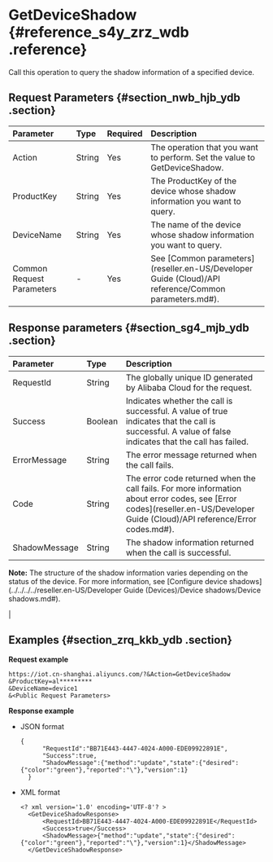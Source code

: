 # GetDeviceShadow {#reference_s4y_zrz_wdb .reference}

Call this operation to query the shadow information of a specified device.

## Request Parameters {#section_nwb_hjb_ydb .section}

|Parameter|Type|Required|Description|
|:--------|:---|:-------|:----------|
|Action|String|Yes|The operation that you want to perform. Set the value to GetDeviceShadow.|
|ProductKey|String|Yes|The ProductKey of the device whose shadow information you want to query.|
|DeviceName|String|Yes|The name of the device whose shadow information you want to query.|
|Common Request Parameters|-|Yes|See [Common parameters](reseller.en-US/Developer Guide (Cloud)/API reference/Common parameters.md#).|

## Response parameters {#section_sg4_mjb_ydb .section}

|Parameter|Type|Description|
|:--------|:---|:----------|
|RequestId|String|The globally unique ID generated by Alibaba Cloud for the request.|
|Success|Boolean|Indicates whether the call is successful. A value of true indicates that the call is successful. A value of false indicates that the call has failed.|
|ErrorMessage|String|The error message returned when the call fails.|
|Code|String|The error code returned when the call fails. For more information about error codes, see [Error codes](reseller.en-US/Developer Guide (Cloud)/API reference/Error codes.md#).|
|ShadowMessage|String| The shadow information returned when the call is successful.

 **Note:** The structure of the shadow information varies depending on the status of the device. For more information, see [Configure device shadows](../../../../reseller.en-US/Developer Guide (Devices)/Device shadows/Device shadows.md#).

 |

## Examples {#section_zrq_kkb_ydb .section}

**Request example**

```
https://iot.cn-shanghai.aliyuncs.com/?&Action=GetDeviceShadow
&ProductKey=al*********
&DeviceName=device1
&<Public Request Parameters>
```

**Response example**

-   JSON format

    ```
    {
          "RequestId":"BB71E443-4447-4024-A000-EDE09922891E",
          "Success":true,
          "ShadowMessage":{"method":"update","state":{"desired":{"color":"green"},"reported":"\"},"version":1}
      }
    ```

-   XML format

    ```
    <? xml version='1.0' encoding='UTF-8'? >
      <GetDeviceShadowResponse>
          <RequestId>BB71E443-4447-4024-A000-EDE09922891E</RequestId>
          <Success>true</Success>
          <ShadowMessage>{"method":"update","state":{"desired":{"color":"green"},"reported":"\"},"version":1}</ShadowMessage>
      </GetDeviceShadowResponse>
    ```


